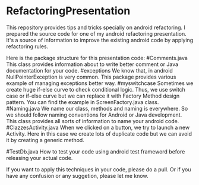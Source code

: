 # RefactoringPresentation
This repository provides tips and tricks specially on android refactoring. I prepared the source code for one of my android refactoring presentation. It's a source of information to improve the existing android code by applying refactoring rules. 

Here is the package structure for this presentation code: 
#Comments.java 
This class provides information about to write better comment or Java documentation for your code. 
#exceptions
We know that, in android NullPointerException is very common. This package provides various example of managing exceptions better way.
#myswitchcase
Sometimes we create huge if-else curve to check conditional logic. Thus, we use switch case or if-else curve but we can replace it with Factory Method design pattern. You can find the example in ScreenFactory.java class. 
#Naming.java
We name our class, methods and naming is everywhere. So we should follow naming conventions for Android or Java development. This class provides all sorts of information to name your android code. 
#ClazzesActivity.java
When we clicked on a button, we try to launch a new Activity. Here in this case we create lots of duplicate code but we can avoid it by creating a generic method. 

#TestDb.java
How to test your code using android test frameword before releasing your actual code. 

If you want to apply this techniques in your code, please do a pull. Or if you have any confusion or any suggetion, please let me know. 
